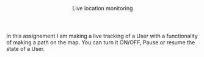  <header>Live location monitoring </header>
In this assignement I am making a live tracking of a User with a functionality of making a path on the map. You can turn it ON/OFF, Pause or resume the state of a User.
